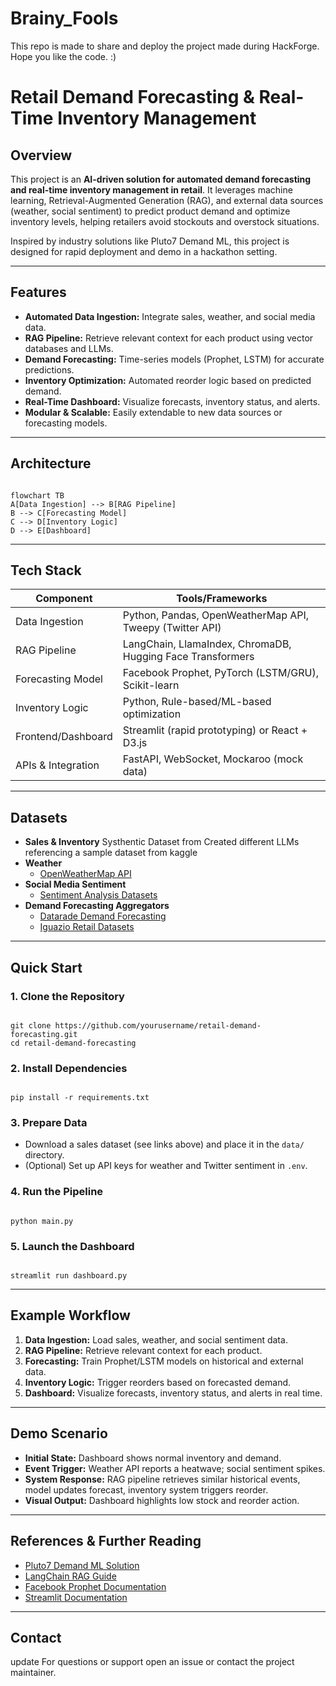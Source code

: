 # Brainy_Fools
This repo is made to share and deploy the project made during HackForge. Hope you like the code. :) 
# Retail Demand Forecasting &amp; Real-Time Inventory Management

## Overview

This project is an **AI-driven solution for automated demand forecasting and real-time inventory management in retail**. It leverages machine learning, Retrieval-Augmented Generation (RAG), and external data sources (weather, social sentiment) to predict product demand and optimize inventory levels, helping retailers avoid stockouts and overstock situations.

Inspired by industry solutions like Pluto7 Demand ML, this project is designed for rapid deployment and demo in a hackathon setting.

---

## Features

- **Automated Data Ingestion:** Integrate sales, weather, and social media data.
- **RAG Pipeline:** Retrieve relevant context for each product using vector databases and LLMs.
- **Demand Forecasting:** Time-series models (Prophet, LSTM) for accurate predictions.
- **Inventory Optimization:** Automated reorder logic based on predicted demand.
- **Real-Time Dashboard:** Visualize forecasts, inventory status, and alerts.
- **Modular &amp; Scalable:** Easily extendable to new data sources or forecasting models.

---

## Architecture

```

flowchart TB
A[Data Ingestion] --> B[RAG Pipeline]
B --> C[Forecasting Model]
C --> D[Inventory Logic]
D --> E[Dashboard]

```

---

## Tech Stack

| Component              | Tools/Frameworks                                                                 |
|------------------------|----------------------------------------------------------------------------------|
| Data Ingestion         | Python, Pandas, OpenWeatherMap API, Tweepy (Twitter API)                        |
| RAG Pipeline           | LangChain, LlamaIndex, ChromaDB, Hugging Face Transformers                      |
| Forecasting Model      | Facebook Prophet, PyTorch (LSTM/GRU), Scikit-learn                              |
| Inventory Logic        | Python, Rule-based/ML-based optimization                                        |
| Frontend/Dashboard     | Streamlit (rapid prototyping) or React + D3.js                                  |
| APIs &amp; Integration     | FastAPI, WebSocket, Mockaroo (mock data)                                        |

---

## Datasets

- **Sales &amp; Inventory**
  Systhentic Dataset from Created different LLMs referencing a sample dataset from kaggle 
- **Weather**
  - [OpenWeatherMap API](https://openweathermap.org/api)
- **Social Media Sentiment**
  - [Sentiment Analysis Datasets](https://research.aimultiple.com/sentiment-analysis-dataset/)
- **Demand Forecasting Aggregators**
  - [Datarade Demand Forecasting](https://datarade.ai/search/products/demand-forecasting-dataset)
  - [Iguazio Retail Datasets](https://www.iguazio.com/blog/13-best-free-retail-datasets-for-machine-learning/)

---

## Quick Start

### 1. Clone the Repository
```

git clone https://github.com/yourusername/retail-demand-forecasting.git
cd retail-demand-forecasting

```

### 2. Install Dependencies
```

pip install -r requirements.txt

```

### 3. Prepare Data
- Download a sales dataset (see links above) and place it in the `data/` directory.
- (Optional) Set up API keys for weather and Twitter sentiment in `.env`.

### 4. Run the Pipeline
```

python main.py

```

### 5. Launch the Dashboard
```

streamlit run dashboard.py

```

---

## Example Workflow

1. **Data Ingestion:** Load sales, weather, and social sentiment data.
2. **RAG Pipeline:** Retrieve relevant context for each product.
3. **Forecasting:** Train Prophet/LSTM models on historical and external data.
4. **Inventory Logic:** Trigger reorders based on forecasted demand.
5. **Dashboard:** Visualize forecasts, inventory status, and alerts in real time.

---

## Demo Scenario

- **Initial State:** Dashboard shows normal inventory and demand.
- **Event Trigger:** Weather API reports a heatwave; social sentiment spikes.
- **System Response:** RAG pipeline retrieves similar historical events, model updates forecast, inventory system triggers reorder.
- **Visual Output:** Dashboard highlights low stock and reorder action.

---

## References &amp; Further Reading

- [Pluto7 Demand ML Solution](https://pluto7.com/)
- [LangChain RAG Guide](https://python.langchain.com/docs/use_cases/question_answering/)
- [Facebook Prophet Documentation](https://facebook.github.io/prophet/)
- [Streamlit Documentation](https://docs.streamlit.io/)

---

## Contact
update
For questions or support open an issue or contact the project maintainer.
